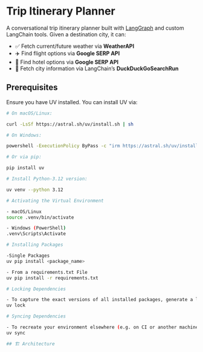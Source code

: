 # Trip Itinerary Planner

A conversational trip itinerary planner built with [LangGraph](https://github.com/langgraph/langgraph) and custom LangChain tools. Given a destination city, it can:

- ✅ Fetch current/future weather via **WeatherAPI**  
- ✈️ Find flight options via **Google SERP API**  
- 🏨 Find hotel options via **Google SERP API**  
- 📜 Fetch city information via LangChain’s **DuckDuckGoSearchRun**

## Prerequisites

Ensure you have UV installed. You can install UV via:

```bash
# On macOS/Linux:

curl -LsSf https://astral.sh/uv/install.sh | sh

# On Windows:

powershell -ExecutionPolicy ByPass -c "irm https://astral.sh/uv/install.ps1 | iex"

# Or via pip:

pip install uv

# Install Python-3.12 version:

uv venv --python 3.12

# Activating the Virtual Environment

- macOS/Linux
source .venv/bin/activate

- Windows (PowerShell)
.venv\Scripts\Activate

# Installing Packages

-Single Packages
uv pip install <package_name>

- From a requirements.txt File
uv pip install -r requirements.txt

# Locking Dependencies

- To capture the exact versions of all installed packages, generate a lockfile:
uv lock

# Syncing Dependencies

- To recreate your environment elsewhere (e.g. on CI or another machine), install exactly what’s in the lockfile:
uv sync


```
```bash
## 🏗️ Architecture

```